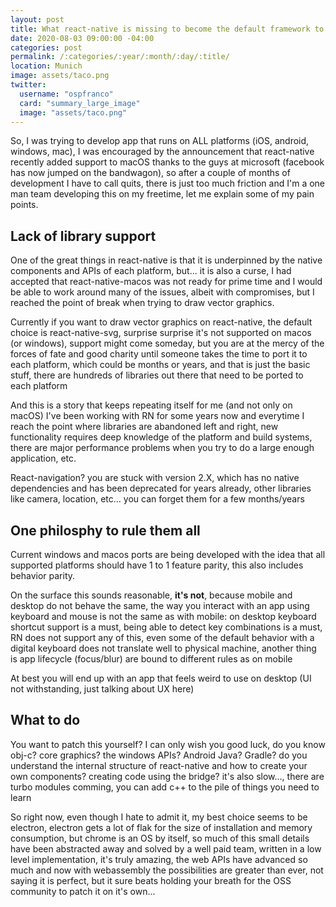```yaml
---
layout: post
title: What react-native is missing to become the default framework to build apps on all platforms
date: 2020-08-03 09:00:00 -04:00
categories: post
permalink: /:categories/:year/:month/:day/:title/
location: Munich
image: assets/taco.png
twitter:
  username: "ospfranco"
  card: "summary_large_image"
  image: "assets/taco.png"
---
```


So, I was trying to develop app that runs on ALL platforms (iOS, android, windows, mac), I was encouraged by the announcement that react-native recently added support to macOS thanks to the guys at microsoft (facebook has now jumped on the bandwagon), so after a couple of months of development I have to call quits, there is just too much friction and I'm a one man team developing this on my freetime, let me explain some of my pain points.

## Lack of library support

One of the great things in react-native is that it is underpinned by the native components and APIs of each platform, but... it is also a curse, I had accepted that react-native-macos was not ready for prime time and I would be able to work around many of the issues, albeit with compromises, but I reached the point of break when trying to draw vector graphics.

Currently if you want to draw vector graphics on react-native, the default choice is react-native-svg, surprise surprise it's not supported on macos (or windows), support might come someday, but you are at the mercy of the forces of fate and good charity until someone takes the time to port it to each platform, which could be months or years, and that is just the basic stuff, there are hundreds of libraries out there that need to be ported to each platform

And this is a story that keeps repeating itself for me (and not only on macOS) I've been working with RN for some years now and everytime I reach the point where libraries are abandoned left and right, new functionality requires deep knowledge of the platform and build systems, there are major performance problems when you try to do a large enough application, etc.

React-navigation? you are stuck with version 2.X, which has no native dependencies and has been deprecated for years already, other libraries like camera, location, etc... you can forget them for a few months/years

## One philosphy to rule them all

Current windows and macos ports are being developed with the idea that all supported platforms should have 1 to 1 feature parity, this also includes behavior parity.

On the surface this sounds reasonable, **it's not**, because mobile and desktop do not behave the same, the way you interact with an app using keyboard and mouse is not the same as with mobile: on desktop keyboard shortcut support is a must, being able to detect key combinations is a must, RN does not support any of this, even some of the default behavior with a digital keyboard does not translate well to physical machine, another thing is app lifecycle (focus/blur) are bound to different rules as on mobile

At best you will end up with an app that feels weird to use on desktop (UI not withstanding, just talking about UX here)

## What to do

You want to patch this yourself? I can only wish you good luck, do you know obj-c? core graphics? the windows APIs? Android Java? Gradle? do you understand the internal structure of react-native and how to create your own components? creating code using the bridge? it's also slow..., there are turbo modules comming, you can add c++ to the pile of things you need to learn

So right now, even though I hate to admit it, my best choice seems to be electron, electron gets a lot of flak for the size of installation and memory consumption, but chrome is an OS by itself, so much of this small details have been abstracted away and solved by a well paid team, written in a low level implementation, it's truly amazing, the web APIs have advanced so much and now with webassembly the possibilities are greater than ever, not saying it is perfect, but it sure beats holding your breath for the OSS community to patch it on it's own...